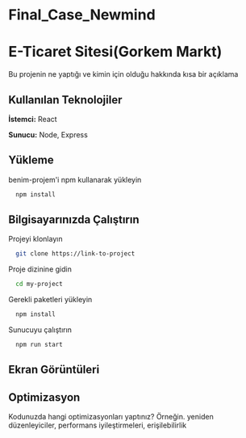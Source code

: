 # Final_Case_Newmind


# E-Ticaret Sitesi(Gorkem Markt)

Bu projenin ne yaptığı ve kimin için olduğu hakkında kısa bir açıklama


## Kullanılan Teknolojiler

**İstemci:** React

**Sunucu:** Node, Express

  
## Yükleme 

benim-projem'i npm kullanarak yükleyin

```bash 
  npm install
```
    
## Bilgisayarınızda Çalıştırın

Projeyi klonlayın

```bash
  git clone https://link-to-project
```

Proje dizinine gidin

```bash
  cd my-project
```

Gerekli paketleri yükleyin

```bash
  npm install
```

Sunucuyu çalıştırın

```bash
  npm run start
```

  
## Ekran Görüntüleri



  
## Optimizasyon

Kodunuzda hangi optimizasyonları yaptınız? Örneğin. yeniden düzenleyiciler, performans iyileştirmeleri, erişilebilirlik

  
